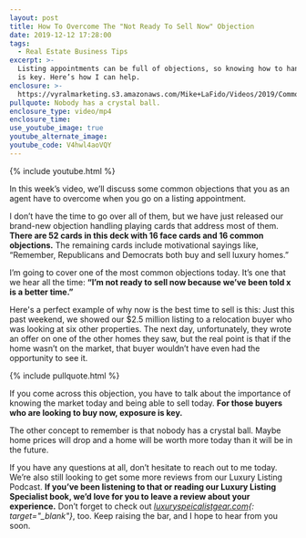 ```yaml
---
layout: post
title: How To Overcome The "Not Ready To Sell Now" Objection
date: 2019-12-12 17:28:00
tags:
  - Real Estate Business Tips
excerpt: >-
  Listing appointments can be full of objections, so knowing how to handle them
  is key. Here’s how I can help.
enclosure: >-
  https://vyralmarketing.s3.amazonaws.com/Mike+LaFido/Videos/2019/Common+Objections+to+Overcome+When+Going+On+A+Listing+Appointment+_+Luxury+Listing+Specialist.mp4
pullquote: Nobody has a crystal ball.
enclosure_type: video/mp4
enclosure_time:
use_youtube_image: true
youtube_alternate_image:
youtube_code: V4hwl4aoVQY
---
```


{% include youtube.html %}

In this week’s video, we’ll discuss some common objections that you as an agent have to overcome when you go on a listing appointment.&nbsp;

I don’t have the time to go over all of them, but we have just released our brand-new objection handling playing cards that address most of them. **There are 52 cards in this deck with 16 face cards and 16 common objections.** The remaining cards include motivational sayings like, “Remember, Republicans and Democrats both buy and sell luxury homes.”

I’m going to cover one of the most common objections today. It’s one that we hear all the time: **“I’m not ready to sell now because we’ve been told x is a better time.”&nbsp;**

Here's a perfect example of why now is the best time to sell is this: Just this past weekend, we showed our $2.5 million listing to a relocation buyer who was looking at six other properties. The next day, unfortunately, they wrote an offer on one of the other homes they saw, but the real point is that if the home wasn’t on the market, that buyer wouldn’t have even had the opportunity to see it.&nbsp;

{% include pullquote.html %}

If you come across this objection, you have to talk about the importance of knowing the market today and being able to sell today. **For those buyers who are looking to buy now, exposure is key.&nbsp;**

The other concept to remember is that nobody has a crystal ball. Maybe home prices will drop and a home will be worth more today than it will be in the future.

If you have any questions at all, don’t hesitate to reach out to me today. We’re also still looking to get some more reviews from our Luxury Listing Podcast. **If you’ve been listening to that or reading our Luxury Listing Specialist book, we’d love for you to leave a review about your experience.** Don’t forget to check out *[luxuryspeicalistgear.com](https://luxury-specialist-gear.myshopify.com/){: target="_blank"}*, too. Keep raising the bar, and I hope to hear from you soon.<br>&nbsp;

&nbsp;
